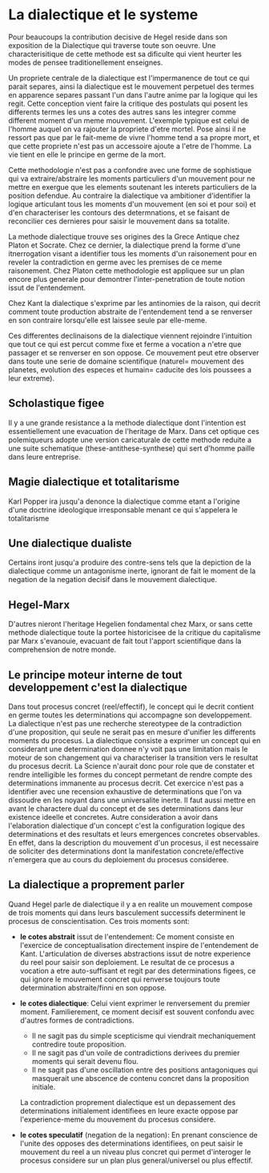 # La dialectique et le systeme

Pour beaucoups la contribution decisive de Hegel reside dans son exposition de la Dialectique qui traverse toute son oeuvre. Une characterisitique de cette methode est sa dificulte qui vient heurter les modes de pensee traditionellement enseignes.

Un propriete centrale de la dialectique est l'impermanence de tout ce qui parait separes, ainsi la dialectique est le mouvement perpetuel des termes en apparence separes passant l'un dans l'autre anime par la logique qui les regit. Cette conception vient faire la critique des postulats qui posent les differents termes les uns a cotes des autres sans les integrer comme different moment d'un meme mouvement. L'exemple typique est celui de l'homme auquel on va rajouter la propriete d'etre mortel. Pose ainsi il ne ressort pas que par le fait-meme de vivre l'homme tend a sa propre mort, et que cette propriete n'est pas un accessoire ajoute a l'etre de l'homme. La vie tient en elle le principe en germe de la mort. 

Cette methodologie n'est pas a confondre avec une forme de sophistique qui va extraire/abstraire les moments particuliers d'un mouvement pour ne mettre en exergue que les elements soutenant les interets particuliers de la position defendue. Au contraire la dialectique va ambitioner d'identifier la logique articulant tous les moments d'un mouvement (en soi et pour soi) et d'en characteriser les contours des determnations, et se faisant de reconcilier ces dernieres pour saisir le mouvement dans sa totalite.

La methode dialectique trouve ses origines des la Grece Antique chez Platon et Socrate. Chez ce dernier, la dialectique prend la forme d'une itnerrogation visant a identifier tous les moments d'un raisonement pour en reveler la contradiction en germe avec les premises de ce meme raisonement. Chez Platon cette methodologie est appliquee sur un plan encore plus generale pour demontrer l'inter-penetration de toute notion issut de l'entendement.

Chez Kant la dialectique s'exprime par les antinomies de la raison, qui decrit comment toute production abstraite de l'entendement tend a se renverser en son contraire lorsqu'elle est laissee seule par elle-meme.

Ces differentes declinaisons de la dialectique viennent rejoindre l'intuition que tout ce qui est percut comme fixe et ferme a vocation a n'etre que passager et se renverser en son oppose. Ce mouvement peut etre observer dans toute une serie de domaine scientifique (naturel= mouvement des planetes, evolution des especes et humain= caducite des lois poussees a leur extreme).

## Scholastique figee
Il y a une grande resistance a la methode dialectique dont l'intention est essentiellement une evacuation de l'heritage de Marx. Dans cet optique ces polemiqueurs adopte une version caricaturale de cette methode reduite a une suite schematique (these-antithese-synthese) qui sert d'homme paille dans leure entreprise.

## Magie dialectique et totalitarisme
Karl Popper ira jusqu'a denonce la dialectique comme etant a l'origine d'une doctrine ideologique irresponsable menant ce qui s'appelera le totalitarisme

## Une dialectique dualiste
Certains iront jusqu'a produire des contre-sens tels que la depiction de la dialectique comme un antagonisme inerte, ignorant de fait le moment de la negation de la negation decisif dans le mouvement dialectique.

## Hegel-Marx
D'autres nieront l'heritage Hegelien fondamental chez Marx, or sans cette methode dialectique toute la portee historicisee de la critique du capitalisme par Marx s'evanouie, evacuant de fait tout l'apport scientifique dans la comprehension de notre monde.

## Le principe moteur interne de tout developpement c'est la dialectique
Dans tout procesus concret (reel/effectif), le concept qui le decrit contient en germe toutes les determinations qui accompagne son developpement. La dialectique n'est pas une recherche stereotypee de la contradiction d'une proposition, qui seule ne serait pas en mesure d'unifier les differents moments du procesus. La dialectique consiste a exprimer un concept qui en considerant une determination donnee n'y voit pas une limitation mais le moteur de son changement qui va characteriser la transition vers le resultat du procesus decrit. La Science n'aurait donc pour role que de constater et rendre intelligible les formes du concept permetant de rendre compte des determinations immanente au procesus decrit. Cet exercice n'est pas a identifier avec une recension exhaustive de determinations que l'on va dissoudre en les noyant dans une universalite inerte. Il faut aussi mettre en avant le charactere dual du concept et de ses determinations dans leur existence ideelle et concretes. Autre consideration a avoir dans l'elaboration dialectique d'un concept c'est la configuration logique des determinations et des resultats et leurs emergences concretes observables. En effet, dans la description du mouvement d'un procesus, il est necessaire de soliciter des determinations dont la manifestation concrete/effective n'emergera que au cours du deploiement du procesus consideree.

## La dialectique a proprement parler
Quand Hegel parle de dialectique il y a en realite un mouvement compose de trois moments qui dans leurs basculement successifs determinent le procesus de conscientisation. Ces trois moments sont:

- **le cotes abstrait** issut de l'entendement: Ce moment consiste en l'exercice de conceptualisation directement inspire de l'entendement de Kant. L'articulation de diverses abstractions issut de notre experience du reel pour saisir son deploiement. Le resultat de ce procesus a vocation a etre auto-suffisant et regit par des determinations figees, ce qui ignore le mouvement concret qui renverse toujours toute determination abstraite/finni en son oppose. 
- **le cotes dialectique**: Celui vient exprimer le renversement du premier moment. Familierement, ce moment decisif est souvent confondu avec d'autres formes de contradictions. 
    - Il ne sagit pas du simple scepticisme qui viendrait mechaniquement contredire toute proposition. 
    - Il ne sagit pas d'un voile de contradictions derivees du premier moments qui serait devenu flou. 
    - Il ne sagit pas d'une oscillation entre des positions antagoniques qui masquerait une abscence de contenu concret dans la proposition initiale.   
    
  La contradiction proprement dialectique est un depassement des determinations initialement identifiees en leure exacte oppose par l'experience-meme du mouvement du procesus considere.
- **le cotes speculatif** (negation de la negation): En prenant conscience de l'unite des opposes des determinations identifiees, on peut saisir le mouvement du reel a un niveau plus concret qui permet d'interoger le procesus considere sur un plan plus general/universel ou plus effectif.